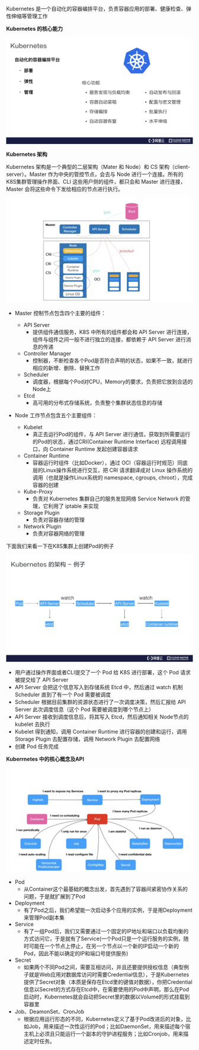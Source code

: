 Kubernetes 是一个自动化的容器编排平台，负责容器应用的部署、健康检查、弹性伸缩等管理工作

**Kubernetes 的核心能力**

![kubernetes-core](./assets/kubernetes_core.jpg)

**Kubernetes 架构**

Kubernetes 架构是一个典型的二层架构（Mater 和 Node）和 CS 架构（client-server）。Master 作为中央的管控节点，会去与 Node 进行一个连接。所有的K8S集群管理操作界面、CLI 这些用户侧的组件，都只会和 Master 进行连接，Master 会将这些命令下发给相应的节点进行执行。

![kubernetes-architecture](./assets/kubernetes_architecture.jpg)

- Master 控制节点包含四个主要的组件：
    - API Server
        - 提供组件通信服务，K8S 中所有的组件都会和 API Server 进行连接，组件与组件之间一般不进行独立的连接，都依赖于 API Server 进行消息的传递
    - Controller Manager
        - 控制器，不断检查各个Pod是否符合声明的状态，如果不一致，就进行相应的新增、删除、替换工作
    - Scheduler
        - 调度器，根据每个Pod对CPU，Memory的要求，负责把它放到合适的Node上
    - Etcd
        - 高可用的分布式存储系统，负责整个集群状态信息的存储

- Node 工作节点包含五个主要组件：
    - Kubelet
        - 真正去运行Pod的组件，与 API Server 进行通信，获取到所需要运行的Pod的状态，通过CRI(Container Runtime Interface) 远程调用接口，向 Container Runtime 发起创建容器请求
    - Container Runtime
        - 容器运行时组件（比如Docker），通过 OCI（容器运行时规范）同底层的Linux操作系统进行交互，把 CRI 请求翻译成对 Linux 操作系统的调用（也就是操作Linux系统的 namespace, cgroups, chroot），完成容器的创建
    - Kube-Proxy
        - 负责对 Kubernetes 集群自己的服务发现网络 Service Network 的管理，它利用了 iptable 来实现
    - Storage Plugin
        - 负责对容器存储的管理
    - Network Plugin
        - 负责对容器网络的管理

下面我们来看一下在K8S集群上创建Pod的例子

![kubernetes-create-pod](./assets/kubernetes_create_pod.jpg)

- 用户通过操作界面或者CLI提交了一个 Pod 给 K8S 进行部署，这个 Pod 请求被提交给了 API Server
- API Server 会把这个信息写入到存储系统 Etcd 中，然后通过 watch 机制 Scheduler 直到了有一个 Pod 需要被调度
- Scheduler 根据目前集群的资源状态进行了一次调度决策，然后汇报给 API Server 此次调度信息（这个 Pod 需要被调度到哪个节点上）
- API Server 接收到调度信息后，将其写入 Etcd，然后通知相关 Node节点的 kubelet 去执行
- Kubelet 得到通知，调用 Container Runtime 进行容器的创建和运行，调用 Storage Plugin 去配置存储，调用 Network Plugin 去配置网络
- 创建 Pod 任务完成

**Kuberrnetes 中的核心概念及API**

![kubernetes-flow](./assets/kubernetes_flow.jpg)

- Pod
    - 从Container这个最基础的概念出发，首先遇到了容器间紧密协作关系的问题，于是就扩展到了Pod
- Deployment
    - 有了Pod之后，我们希望能一次启动多个应用的实例，于是用Deployment来管理Pod副本集
- Service
    - 有了一组Pod后，我们又需要通过一个固定的IP地址和端口以负载均衡的方式访问它，于是就有了Service(一个Pod只是一个运行服务的实例，随时可能在一个节点上停止，在另一个节点以一个新的IP启动一个新的Pod，因此不能以确定的IP和端口号提供服务)
- Secret
    - 如果两个不同Pod之间，需要互相访问，并且还要提供授权信息（典型例子就是Web应用对数据库访问时需要Credential信息），于是Kubernetes提供了Secret对象（本质是保存在Etcd里的键值对数据），你把Credential信息以Secret的方式存在Etcd中，在需要使用的Pod中声明，那么在Pod启动时，Kubernetes就会自动把Secret里的数据以Volume的形式挂载到容器里
- Job、DeamonSet、CronJob
    - 根据应用运行形态的不同，Kubernetes定义了基于Pod改进后的对象，比如Job，用来描述一次性运行的Pod；比如DaemonSet，用来描述每个宿主机上必须且只能运行一个副本的守护进程服务；比如Cronjob，用来描述定时任务。